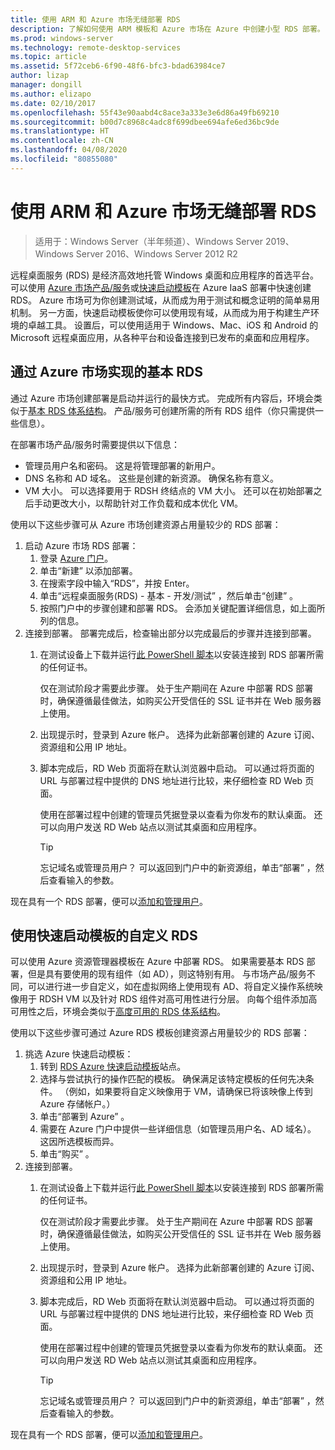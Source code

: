 ```yaml
---
title: 使用 ARM 和 Azure 市场无缝部署 RDS
description: 了解如何使用 ARM 模板和 Azure 市场在 Azure 中创建小型 RDS 部署。
ms.prod: windows-server
ms.technology: remote-desktop-services
ms.topic: article
ms.assetid: 5f72ceb6-6f90-48f6-bfc3-bdad63984ce7
author: lizap
manager: dongill
ms.author: elizapo
ms.date: 02/10/2017
ms.openlocfilehash: 55f43e90aabd4c8ace3a333e3e6d86a49fb69210
ms.sourcegitcommit: b00d7c8968c4adc8f699dbee694afe6ed36bc9de
ms.translationtype: HT
ms.contentlocale: zh-CN
ms.lasthandoff: 04/08/2020
ms.locfileid: "80855080"
---
```

# <a name="seamlessly-deploy-rds-with-arm-and-azure-marketplace"></a>使用 ARM 和 Azure 市场无缝部署 RDS

>适用于：Windows Server（半年频道）、Windows Server 2019、Windows Server 2016、Windows Server 2012 R2

远程桌面服务 (RDS) 是经济高效地托管 Windows 桌面和应用程序的首选平台。 可以使用 [Azure 市场产品/服务](#basic-rds-through-the-azure-marketplace)或[快速启动模板](#customized-rds-using-quickstart-templates)在 Azure IaaS 部署中快速创建 RDS。 Azure 市场可为你创建测试域，从而成为用于测试和概念证明的简单易用机制。 另一方面，快速启动模板使你可以使用现有域，从而成为用于构建生产环境的卓越工具。 设置后，可以使用适用于 Windows、Mac、iOS 和 Android 的 Microsoft 远程桌面应用，从各种平台和设备连接到已发布的桌面和应用程序。

## <a name="basic-rds-through-the-azure-marketplace"></a>通过 Azure 市场实现的基本 RDS

通过 Azure 市场创建部署是启动并运行的最快方式。 完成所有内容后，环境会类似于[基本 RDS 体系结构](desktop-hosting-logical-architecture.md#basic-deployment)。 产品/服务可创建所需的所有 RDS 组件（你只需提供一些信息）。 

在部署市场产品/服务时需要提供以下信息：
- 管理员用户名和密码。 这是将管理部署的新用户。
- DNS 名称和 AD 域名。 这些是创建的新资源。 确保名称有意义。
- VM 大小。 可以选择要用于 RDSH 终结点的 VM 大小。 还可以在初始部署之后手动更改大小，以帮助针对工作负载和成本优化 VM。

使用以下这些步骤可从 Azure 市场创建资源占用量较少的 RDS 部署： 

1. 启动 Azure 市场 RDS 部署：
   1. 登录 [Azure 门户](https://portal.azure.com)。
   2. 单击“新建”  以添加部署。
   3. 在搜索字段中输入“RDS”，并按 Enter。
   4. 单击“远程桌面服务(RDS) - 基本 - 开发/测试”  ，然后单击“创建”  。
   5. 按照门户中的步骤创建和部署 RDS。 会添加关键配置详细信息，如上面所列的信息。 
2. 连接到部署。 部署完成后，检查输出部分以完成最后的步骤并连接到部署。
   1. 在测试设备上下载并运行[此 PowerShell 脚本](https://gallery.technet.microsoft.com/Azure-Resource-Manager-4ea7e328)以安装连接到 RDS 部署所需的任何证书。 
   
      仅在测试阶段才需要此步骤。 处于生产期间在 Azure 中部署 RDS 部署时，确保遵循最佳做法，如购买公开受信任的 SSL 证书并在 Web 服务器上使用。

   2. 出现提示时，登录到 Azure 帐户。 选择为此新部署创建的 Azure 订阅、资源组和公用 IP 地址。
   3. 脚本完成后，RD Web 页面将在默认浏览器中启动。 可以通过将页面的 URL 与部署过程中提供的 DNS 地址进行比较，来仔细检查 RD Web 页面。 
   
      使用在部署过程中创建的管理员凭据登录以查看为你发布的默认桌面。 还可以向用户发送 RD Web 站点以测试其桌面和应用程序。

      > [!TIP]
      > 忘记域名或管理员用户？ 可以返回到门户中的新资源组，单击“部署”  ，然后查看输入的参数。

现在具有一个 RDS 部署，便可以[添加和管理用户](rds-user-management.md)。

## <a name="customized-rds-using-quickstart-templates"></a>使用快速启动模板的自定义 RDS

可以使用 Azure 资源管理器模板在 Azure 中部署 RDS。 如果需要基本 RDS 部署，但是具有要使用的现有组件（如 AD），则这特别有用。 与市场产品/服务不同，可以进行进一步自定义，如在虚拟网络上使用现有 AD、将自定义操作系统映像用于 RDSH VM 以及针对 RDS 组件对高可用性进行分层。 向每个组件添加高可用性之后，环境会类似于[高度可用的 RDS 体系结构](desktop-hosting-logical-architecture.md#highly-available-deployment)。

使用以下这些步骤可通过 Azure RDS 模板创建资源占用量较少的 RDS 部署： 

1. 挑选 Azure 快速启动模板：
   1. 转到 [RDS Azure 快速启动模板](https://aka.ms/rdautomation)站点。
   2. 选择与尝试执行的操作匹配的模板。 确保满足该特定模板的任何先决条件。 （例如，如果要将自定义映像用于 VM，请确保已将该映像上传到 Azure 存储帐户。）
   3. 单击“部署到 Azure”  。
   4. 需要在 Azure 门户中提供一些详细信息（如管理员用户名、AD 域名）。 这因所选模板而异。
   5. 单击“购买”  。
2. 连接到部署。 
   1. 在测试设备上下载并运行[此 PowerShell 脚本](https://gallery.technet.microsoft.com/Azure-Resource-Manager-4ea7e328)以安装连接到 RDS 部署所需的任何证书。 
   
      仅在测试阶段才需要此步骤。 处于生产期间在 Azure 中部署 RDS 部署时，确保遵循最佳做法，如购买公开受信任的 SSL 证书并在 Web 服务器上使用。

   2. 出现提示时，登录到 Azure 帐户。 选择为此新部署创建的 Azure 订阅、资源组和公用 IP 地址。
   3. 脚本完成后，RD Web 页面将在默认浏览器中启动。 可以通过将页面的 URL 与部署过程中提供的 DNS 地址进行比较，来仔细检查 RD Web 页面。 
   
      使用在部署过程中创建的管理员凭据登录以查看为你发布的默认桌面。 还可以向用户发送 RD Web 站点以测试其桌面和应用程序。

      > [!TIP]
      > 忘记域名或管理员用户？ 可以返回到门户中的新资源组，单击“部署”  ，然后查看输入的参数。

现在具有一个 RDS 部署，便可以[添加和管理用户](rds-user-management.md)。

